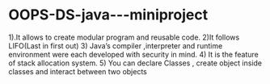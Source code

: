 # OOPS-DS-java---miniproject

1).It allows to create modular program and reusable code.
2)It follows LIFO(Last in first out)
3) Java’s compiler ,interpreter and runtime environment were each developed with
security in mind.
4) It is the feature of stack allocation system.
5) You can declare Classes , create object inside classes and interact between two objects
